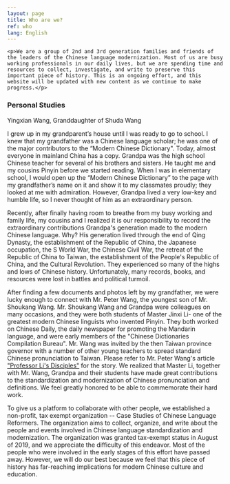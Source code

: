 ```yaml
---
layout: page
title: Who are we?
ref: who
lang: English
---
```

<div class="blurb">

    <p>We are a group of 2nd and 3rd generation families and friends of the leaders of the Chinese language modernization. Most of us are busy working professionals in our daily lives, but we are spending time and resources to collect, investigate, and write to preserve this important piece of history. This is an ongoing effort, and this website will be updated with new content as we continue to make progress.</p>
</div><!-- /.blurb -->
<h3>Personal Studies</h3>
<div class="blurb">
Yingxian Wang, Granddaughter of Shuda Wang
<p>I grew up in my grandparent’s house until I was ready to go to school. I knew that my grandfather was a Chinese language scholar; he was one of the major contributors to the “Modern Chinese Dictionary". Today, almost everyone in mainland China has a copy. Grandpa was the high school Chinese teacher for several of his brothers and sisters. He taught me and my cousins Pinyin before we started reading. When I was in elementary school, I would open up the “Modern Chinese Dictionary” to the page with my grandfather’s name on it and show it to my classmates proudly; they looked at me with admiration. However, Grandpa lived a very low-key and humble life, so I never thought of him as an extraordinary person.</p>

<p>Recently, after finally having room to breathe from my busy working and family life, my cousins and I realized it is our responsibility to record the extraordinary contributions Grandpa's generation made to the modern Chinese language. Why? His generation lived through the end of Qing Dynasty, the establishment of the Republic of China, the Japanese occupation, the S World War, the Chinese Civil War, the retreat of the Republic of China to Taiwan, the establishment of the People's Republic of China, and the Cultural Revolution. They experienced so many of the highs and lows of Chinese history. Unfortunately, many records, books, and resources were lost in battles and political turmoil.</p>

<p>After finding a few documents and photos left by my grandfather, we were lucky enough to connect with Mr. Peter Wang, the youngest son of Mr. Shoukang Wang. Mr. Shoukang Wang and Grandpa  were colleagues on many occasions, and they were both students of Master Jinxi Li- one of the greatest modern Chinese linguists who invented Pinyin. They both worked on Chinese Daily, the daily newspaper for promoting the Mandarin language, and were early members of the "Chinese Dictionaries Compilation Bureau". Mr. Wang was invited by the then Taiwan province governor with a number of other young teachers to spread standard Chinese pronunciation to Taiwan. Please refer to Mr. Peter Wang's article <a href="{{ site.baseurl }}{% link _posts/2019-01-28-prof-li-disciples.md %}">"Professor Li's Disciples"</a> for the story. We realized that Master Li, together with Mr. Wang, Grandpa and their students have made great contributions to the standardization and modernization of Chinese pronunciation and definitions. We feel greatly honored to be able to commemorate their hard work.</p>

<p>To give us a platform to collaborate with other people, we established a non-profit, tax exempt organization -- Case Studies of Chinese Language Reformers. The organization aims to collect, organize, and write about the people and events involved in Chinese language standardization and modernization. The organization was granted tax-exempt status in August of 2019, and we appreciate the difficulty of this endeavor. Most of the people who were involved in the early stages of this effort have passed away. However, we will do our best because we feel that this piece of history has far-reaching implications for modern Chinese culture and education.</p>
</div><!-- /.blurb -->
